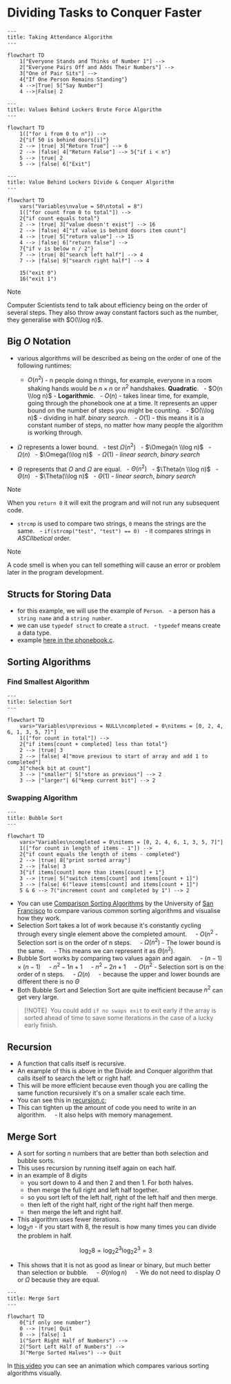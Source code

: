 # Dividing Tasks to Conquer Faster

```mermaid
---
title: Taking Attendance Algorithm
---

flowchart TD
    1["Everyone Stands and Thinks of Number 1"] -->
    2["Everyone Pairs Off and Adds Their Numbers"] -->
    3["One of Pair Sits"] -->
    4{"If One Person Remains Standing"}
    4 -->|True| 5["Say Number"]
    4 -->|False| 2
```

```mermaid
---
title: Values Behind Lockers Brute Force Algorithm
---

flowchart TD
    1(["for i from 0 to n"]) -->
    2{"if 50 is behind doors[i]"}
    2 --> |true| 3["Return True"] --> 6
    2 --> |false| 4["Return False"] --> 5{"if i < n"}
    5 --> |true| 2
    5 --> |false| 6["Exit"]
```

```mermaid
---
title: Value Behind Lockers Divide & Conquer Algorithm
---

flowchart TD
    vars("Variables\nvalue = 50\ntotal = 8")
    1(["for count from 0 to total"]) -->
    2{"if count equals total"}
    2 --> |true| 3["value doesn't exist"] --> 16
    2 --> |false| 4["if value is behind doors item count"]
    4 --> |true| 5["return value"] --> 15
    4 --> |false| 6["return false"] -->
    7{"if v is below n / 2"}
    7 --> |true| 8["search left half"] --> 4
    7 --> |false| 9["search right half"] --> 4

    15("exit 0")
    16("exit 1")
```

> [!NOTE]
> Computer Scientists tend to talk about efficiency being on the order of several steps. They also throw away constant factors such as the number, they generalise with $O(\\log n)$.

## Big $O$ Notation

- various algorithms will be described as being on the order of one of the following runtimes:

  - $O(n^{2})$ - n people doing n things, for example, everyone in a room shaking hands would be $n \times n$ or $n^{2}$ handshakes. **Quadratic**.
    - $O(n \\log n)$ - **Logarithmic**.
    - $O(n)$ - takes linear time, for example, going through the phonebook one at a time. It represents an upper bound on the number of steps you might be counting.
    - $O(\\log n)$ - dividing in half. _binary search_.
    - $O(1)$ - this means it is a constant number of steps, no matter how many people the algorithm is working through.

- $\Omega$ represents a lower bound.
    - test $\Omega(n^{2})$
    - $\Omega(n \\log n)$
    - $\Omega(n)$
    - $\Omega(\\log n)$
    - $\Omega(1)$ - _linear search_, _binary search_

- $\Theta$ represents that $O$ and $\Omega$ are equal.
    - $\Theta(n^{2})$
    - $\Theta(n \\log n)$
    - $\Theta(n)$
    - $\Theta(\\log n)$
    - $\Theta(1)$ - _linear search_, _binary search_

> [!NOTE]
> When you `return 0` it will exit the program and will not run any subsequent code.

- `strcmp` is used to compare two strings, `0` means the strings are the same.
    - `if(strcmp("test", "test") == 0)`
    - it compares strings in _ASCIIbetical_ order.

> [!NOTE]
> A code smell is when you can tell something will cause an error or problem later in the program development.

## Structs for Storing Data

- for this example, we will use the example of `Person`.
    - a person has a `string name` and a `string number`.
- we can use `typedef struct` to create a `struct`.
    - `typedef` means create a data type.
- example [here in the phonebook.c](./phonebook.c).

## Sorting Algorithms

### Find Smallest Algorithm

```mermaid
---
title: Selection Sort
---

flowchart TD
    vars>"Variables\nprevious = NULL\ncompleted = 0\nitems = [0, 2, 4, 6, 1, 3, 5, 7]"]
    1(["for count in total"]) -->
    2{"if items[count + completed] less than total"}
    2 --> |true| 3
    2 --> |false| 4["move previous to start of array and add 1 to completed"]
    3["check bit at count"]
    3 --> |"smaller"| 5["store as previous"] --> 2
    3 --> |"larger"| 6["keep current bit"] --> 2
```

### Swapping Algorithm

```mermaid
---
title: Bubble Sort
---

flowchart TD
    vars>"Variables\ncompleted = 0\nitems = [0, 2, 4, 6, 1, 3, 5, 7]"]
    1(["for count in length of items - 1"]) -->
    2{"if count equals the length of items - completed"}
    2 --> |true| 8["print sorted array"]
    2 --> |false| 3
    3{"if items[count] more than items[count] + 1"}
    3 --> |true| 5("switch items[count] and items[count + 1]")
    3 --> |false| 6("leave items[count] and items[count + 1]")
    5 & 6 --> 7("increment count and completed by 1") --> 2
```

- You can use [Comparison Sorting Algorithms](https://www.cs.usfca.edu/~galles/visualization/ComparisonSort.html) by the University of [San Francisco](https://www.usfca.edu/) to compare various common sorting algorithms and visualise how they work.
- Selection Sort takes a lot of work because it's constantly cycling through every single element above the completed amount.
      - $O(n^{2}$ - Selection sort is on the order of n steps.
      - $\Omega(n^{2})$ - The lower bound is the same.
      - This means we can represent it as $\Theta(n^{2})$.
- Bubble Sort works by comparing two values again and again.
      - $(n - 1) \times (n - 1)$
      - $n^{2} - 1n + 1$
      - $n^{2} - 2n + 1$
      - $O(n^{2}$ - Selection sort is on the order of n steps.
      - $\Omega(n)$
      - because the upper and lower bounds are different there is no $\Theta$
- Both Bubble Sort and Selection Sort are quite inefficient because $n^{2}$ can get very large.

> [!NOTE] 
> You could add `if no swaps exit` to exit early if the array is sorted ahead of time to save some iterations in the case of a lucky early finish.

## Recursion

- A function that calls itself is recursive.
- An example of this is above in the Divide and Conquer algorithm that calls itself to search the left or right half.
- This will be more efficient because even though you are calling the same function recursively it's on a smaller scale each time.
- You can see this in [recursion.c](./recursion.c);
- This can tighten up the amount of code you need to write in an algorithm.
      - It also helps with memory management.

## Merge Sort

- A sort for sorting $n$ numbers that are better than both selection and bubble sorts.
- This uses recursion by running itself again on each half.
- in an example of $8$ digits
    - you sort down to $4$ and then $2$ and then $1$. For both halves.
    - then merge the full right and left half together.
    - so you sort left of the left half, right of the left half and then merge.
    - then left of the right half, right of the right half then merge.
    - then merge the left and right half.
- This algorithm uses fewer iterations.
- $\log_{2}n$ - if you start with 8, the result is how many times you can divide the problem in half.

```math
    \log_{2}8 = \log_{2}2^{3}
    \log_{2}2^{3} = 3
```

- This shows that it is not as good as linear or binary, but much better than selection or bubble.
      - $\Theta(n \log n)$
      - We do not need to display $O$ or $\Omega$ because they are equal.

```mermaid
---
title: Merge Sort
---

flowchart TD
    0{"if only one number"}
    0 --> |true| Quit
    0 --> |false| 1
    1("Sort Right Half of Numbers") -->
    2("Sort Left Half of Numbers") -->
    3("Merge Sorted Halves") --> Quit
```

In [this video](https://www.youtube.com/watch?v=ZZuD6iUe3Pc) you can see an animation which compares various sorting algorithms visually.

